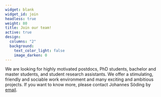 ```yaml
---
widget: blank
widget_id: join
headless: true
weight: 80
title: Join our team!
active: true
design:
  columns: "2"
  background:
    text_color_light: false
    image_darken: 0
---
```

We are looking for highly motivated postdocs, PhD students, bachelor and master students, and student research assistants. We offer a stimulating, friendly and sociable work environment and many exciting and ambitious projects. If you want to know more, please contact Johannes Söding by [email](soeding@mpibpc.mpg.de).